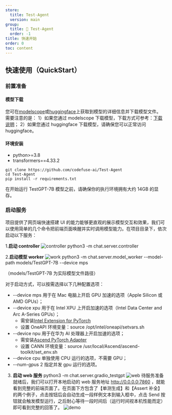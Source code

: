 ```yaml
---
store:
  title: Test-Agent
  version: main
group:
  title: 🌱 Test-Agent
  order: -1
title: 快速开始
order: 0
toc: content
---
```


## 快速使用（QuickStart）

### 前置准备

#### 模型下载

您可在[modelscope](https://modelscope.cn/models/codefuse-ai/TestGPT-7B)或[huggingface](https://huggingface.co/codefuse-ai/TestGPT-7B)上获取到模型的详细信息并下载模型文件。
需要注意的是：
1）如果您通过 modelscope 下载模型，下载方式可参考：[下载说明](https://www.modelscope.cn/docs/%E6%A8%A1%E5%9E%8B%E7%9A%84%E4%B8%8B%E8%BD%BD#%E4%BD%BF%E7%94%A8Git%E4%B8%8B%E8%BD%BD%E6%A8%A1%E5%9E%8B)；
2）如果您通过 huggingface 下载模型，请确保您可以正常访问 huggingface。

#### 环境安装

- python>=3.8
- transformers==4.33.2

```plain
git clone https://github.com/codefuse-ai/Test-Agent
cd Test-Agent
pip install -r requirements.txt
```

在开始运行 TestGPT-7B 模型之前，请确保你的执行环境拥有大约 14GB 的显存。

### 启动服务

项目提供了网页端快速搭建 UI 的能力能够更直观的展示模型交互和效果，我们可以使用简单的几个命令把前端页面唤醒并实时调用模型能力。在项目目录下，依次启动以下服务：

1.**启动 controller**
![controller](https://github.com/codefuse-ai/Test-Agent/assets/103973989/e68ce187-c9f1-4ce8-9d59-ff9d8348d0ac)
python3 -m chat.server.controller

2.**启动模型 worker**
![work](https://github.com/codefuse-ai/Test-Agent/assets/103973989/073e4e79-4005-4c98-87f7-0eaa0b2b1e22)
python3 -m chat.server.model_worker --model-path models/TestGPT-7B --device mps

（models/TestGPT-7B 为实际模型文件路径）

对于启动方式，可以按需选择以下几种配置选项：

- --device mps 用于在 Mac 电脑上开启 GPU 加速的选项（Apple Silicon 或 AMD GPUs）；
- --device xpu 用于在 Intel XPU 上开启加速的选项（Intel Data Center and Arc A-Series GPUs）；
  - 需安装[Intel Extension for PyTorch](https://intel.github.io/intel-extension-for-pytorch/xpu/latest/tutorials/installation.html)
  - 设置 OneAPI 环境变量：source /opt/intel/oneapi/setvars.sh
- --device npu 用于在华为 AI 处理器上开启加速的选项；
  - 需安装[Ascend PyTorch Adapter](https://github.com/Ascend/pytorch)
  - 设置 CANN 环境变量：source /usr/local/Ascend/ascend-toolkit/set_env.sh
- --device cpu 单独使用 CPU 运行的选项，不需要 GPU；
- --num-gpus 2 指定并发 gpu 运行的选项。

3. **启动 web 服务**
   python3 -m chat.server.gradio_testgpt
   ![web](https://github.com/codefuse-ai/Test-Agent/assets/103973989/340dae35-573b-4046-a3e8-e87a91453601)
   待服务准备就绪后，我们可以打开本地启动的 web 服务地址 http://0.0.0.0:7860 ，就能看到完整的前端页面了。在页面下方包含了【单测生成】和【Assert 补全】的两个例子，点击按钮后会自动生成一段样例文本到输入框中，点击 Send 按钮就会触发模型运行，之后耐心等待一段时间后（运行时间视本机性能而定）即可看到完整的回答了。
   ![demo](https://github.com/codefuse-ai/Test-Agent/assets/103973989/fd24274c-729b-4ce7-8763-a083b39300fb)
